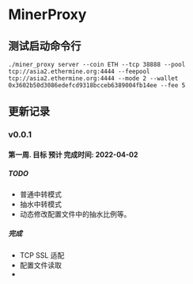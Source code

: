 # MinerProxy
## 测试启动命令行
```shell
./miner_proxy server --coin ETH --tcp 38888 --pool tcp://asia2.ethermine.org:4444 --feepool tcp://asia2.ethermine.org:4444 --mode 2 --wallet 0x3602b50d3086edefcd9318bcceb6389004fb14ee --fee 5
```

## 更新记录
### v0.0.1
#### 第一周. 目标 预计 完成时间: 2022-04-02
##### TODO 
- 普通中转模式
- 抽水中转模式
- 动态修改配置文件中的抽水比例等。

#####  完成
- TCP SSL 适配
- 配置文件读取
- 

